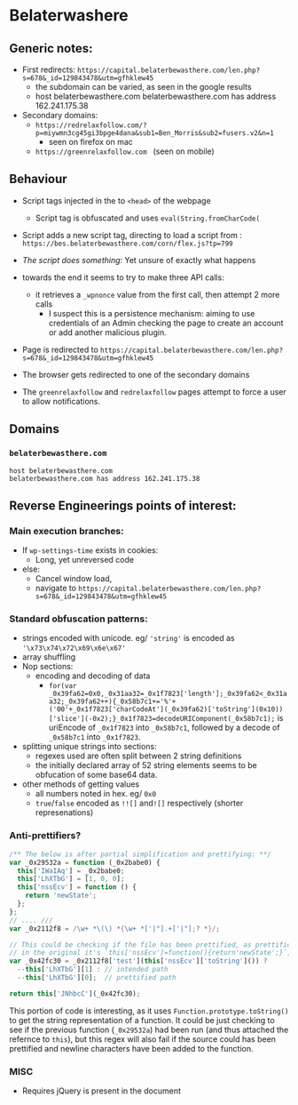 # Belaterwashere

## Generic notes:
- First redirects: `https://capital.belaterbewasthere.com/len.php?s=678&_id=129843478&utm=gfhklew45`
  - the subdomain can be varied, as seen in the google results
  - host belaterbewasthere.com
belaterbewasthere.com has address 162.241.175.38
- Secondary domains: 
  - `https://redrelaxfollow.com/?p=miywmn3cg45gi3bpge4dana&sub1=Ben_Morris&sub2=fusers.v2&n=1`
    - seen on firefox on mac
  - `https://greenrelaxfollow.com ` (seen on mobile)

## Behaviour
- Script tags injected in the to `<head>` of the webpage
  - Script tag is obfuscated and uses `eval(String.fromCharCode(`
- Script adds a new script tag, directing to load a script from : `https://bes.belaterbewasthere.com/corn/flex.js?tp=799`
- _The script does something_: Yet unsure of exactly what happens

 - towards the end it seems to try to make three API calls:
   - it retrieves a `_wpnonce` value from the first call, then attempt 2 more calls
     - I suspect this is a persistence mechanism: aiming to use credentials of an Admin checking the page to create an account or add another malicious plugin.
- Page is redirected to `https://capital.belaterbewasthere.com/len.php?s=678&_id=129843478&utm=gfhklew45`
- The browser gets redirected to one of the secondary domains
- The `greenrelaxfollow` and `redrelaxfollow` pages attempt to force a user to allow notifications.

## Domains
### `belaterbewasthere.com`
```
host belaterbewasthere.com
belaterbewasthere.com has address 162.241.175.38
```

## Reverse Engineerings points of interest:

### Main execution branches:
- If `wp-settings-time` exists in cookies:
  - Long, yet unreversed code
- else:
  - Cancel window load,
  - navigate to `https://capital.belaterbewasthere.com/len.php?s=678&_id=129843478&utm=gfhklew45`

### Standard obfuscation patterns:
- strings encoded with unicode. eg/ `'string'` is encoded as `'\x73\x74\x72\x69\x6e\x67'`
- array shuffling
- Nop sections: 
  - encoding and decoding of data
    - `for(var _0x39fa62=0x0,_0x31aa32=_0x1f7823['length'];_0x39fa62<_0x31aa32;_0x39fa62++){_0x58b7c1+='%'+('00'+_0x1f7823['charCodeAt'](_0x39fa62)['toString'](0x10))['slice'](-0x2);}_0x1f7823=decodeURIComponent(_0x58b7c1);` is uriEncode of `_0x1f7823` into `_0x58b7c1`, followed by a decode of `_0x58b7c1` into `_0x1f7823`.
- splitting unique strings into sections:
  - regexes used are often split between 2 string definitions
  - the initially declared array of 52 string elements seems to be obfucation of some base64 data.
- other methods of getting values
  - all numbers noted in hex. eg/ `0x0`
  - `true`/`false` encoded as `!![]` and`![]` respectively (shorter represenations)

### Anti-prettifiers?
```js
/** The below is after partial simplification and prettifying: **/
var _0x29532a = function (_0x2babe0) {
  this['IWaIAq'] = _0x2babe0;
  this['LhXTbG'] = [1, 0, 0];
  this['nssEcv'] = function () {
    return 'newState';
  };
};
// .... ///
var _0x2112f8 = /\w+ *\(\) *{\w+ *['|"].+['|"];? *}/;

// This could be checking if the file has been prettified, as prettification would likely add newlines to the function `this['nssEcv']`
// in the original it's `this['nssEcv']=function(){return'newState';}`, which passes the regex
var _0x42fc30 = _0x2112f8['test'](this['nssEcv']['toString']()) ? 
  --this['LhXTbG'][1] : // intended path
  --this['LhXTbG'][0];  // prettified path

return this['JNhbcC'](_0x42fc30);
```
This portion of code is interesting, as it uses `Function.prototype.toString()` to get the string representation of a function.
It could be just checking to see if the previous function (`_0x29532a`) had been run (and thus attached the refernce to `this`), but this regex will also fail if the source could has been prettified and newline characters have been added to the function.


### MISC
- Requires jQuery is present in the document